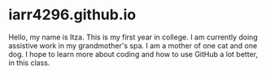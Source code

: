 # iarr4296.github.io
Hello, my name is Itza. This is my first year in college. I am currently doing assistive work in my grandmother's  spa. I am a mother of one cat and one dog. I hope to learn more about coding and how to use GitHub a lot better, in this class.